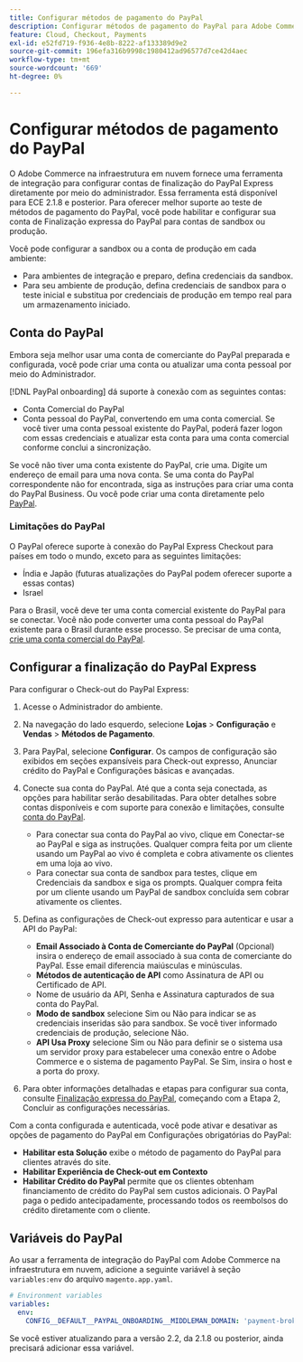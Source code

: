 ```yaml
---
title: Configurar métodos de pagamento do PayPal
description: Configurar métodos de pagamento do PayPal para Adobe Commerce na infraestrutura em nuvem.
feature: Cloud, Checkout, Payments
exl-id: e52fd719-f936-4e8b-8222-af133389d9e2
source-git-commit: 196efa316b9998c1980412ad96577d7ce42d4aec
workflow-type: tm+mt
source-wordcount: '669'
ht-degree: 0%

---
```


# Configurar métodos de pagamento do PayPal

O Adobe Commerce na infraestrutura em nuvem fornece uma ferramenta de integração para configurar contas de finalização do PayPal Express diretamente por meio do administrador. Essa ferramenta está disponível para ECE 2.1.8 e posterior. Para oferecer melhor suporte ao teste de métodos de pagamento do PayPal, você pode habilitar e configurar sua conta de Finalização expressa do PayPal para contas de sandbox ou produção.

Você pode configurar a sandbox ou a conta de produção em cada ambiente:

* Para ambientes de integração e preparo, defina credenciais da sandbox.
* Para seu ambiente de produção, defina credenciais de sandbox para o teste inicial e substitua por credenciais de produção em tempo real para um armazenamento iniciado.

## Conta do PayPal

Embora seja melhor usar uma conta de comerciante do PayPal preparada e configurada, você pode criar uma conta ou atualizar uma conta pessoal por meio do Administrador.

[!DNL PayPal onboarding] dá suporte à conexão com as seguintes contas:

* Conta Comercial do PayPal
* Conta pessoal do PayPal, convertendo em uma conta comercial. Se você tiver uma conta pessoal existente do PayPal, poderá fazer logon com essas credenciais e atualizar esta conta para uma conta comercial conforme conclui a sincronização.

Se você não tiver uma conta existente do PayPal, crie uma. Digite um endereço de email para uma nova conta. Se uma conta do PayPal correspondente não for encontrada, siga as instruções para criar uma conta do PayPal Business. Ou você pode criar uma conta diretamente pelo [PayPal](https://www.paypal.com/us/webapps/mpp/account-selection).

### Limitações do PayPal

O PayPal oferece suporte à conexão do PayPal Express Checkout para países em todo o mundo, exceto para as seguintes limitações:

* Índia e Japão (futuras atualizações do PayPal podem oferecer suporte a essas contas)
* Israel

Para o Brasil, você deve ter uma conta comercial existente do PayPal para se conectar. Você não pode converter uma conta pessoal do PayPal existente para o Brasil durante esse processo. Se precisar de uma conta, [crie uma conta comercial do PayPal](https://www.paypal.com/us/webapps/mpp/account-selection).

## Configurar a finalização do PayPal Express

Para configurar o Check-out do PayPal Express:

1. Acesse o Administrador do ambiente.
1. Na navegação do lado esquerdo, selecione **Lojas** > **Configuração** e **Vendas** > **Métodos de Pagamento**.
1. Para PayPal, selecione **Configurar**. Os campos de configuração são exibidos em seções expansíveis para Check-out expresso, Anunciar crédito do PayPal e Configurações básicas e avançadas.
1. Conecte sua conta do PayPal. Até que a conta seja conectada, as opções para habilitar serão desabilitadas. Para obter detalhes sobre contas disponíveis e com suporte para conexão e limitações, consulte [conta do PayPal](#paypal-account).

   * Para conectar sua conta do PayPal ao vivo, clique em Conectar-se ao PayPal e siga as instruções. Qualquer compra feita por um cliente usando um PayPal ao vivo é completa e cobra ativamente os clientes em uma loja ao vivo.
   * Para conectar sua conta de sandbox para testes, clique em Credenciais da sandbox e siga os prompts. Qualquer compra feita por um cliente usando um PayPal de sandbox concluída sem cobrar ativamente os clientes.

1. Defina as configurações de Check-out expresso para autenticar e usar a API do PayPal:

   * **Email Associado à Conta de Comerciante do PayPal** (Opcional) insira o endereço de email associado à sua conta de comerciante do PayPal. Esse email diferencia maiúsculas e minúsculas.
   * **Métodos de autenticação de API** como Assinatura de API ou Certificado de API.
   * Nome de usuário da API, Senha e Assinatura capturados de sua conta do PayPal.
   * **Modo de sandbox** selecione Sim ou Não para indicar se as credenciais inseridas são para sandbox. Se você tiver informado credenciais de produção, selecione Não.
   * **API Usa Proxy** selecione Sim ou Não para definir se o sistema usa um servidor proxy para estabelecer uma conexão entre o Adobe Commerce e o sistema de pagamento PayPal. Se Sim, insira o host e a porta do proxy.

1. Para obter informações detalhadas e etapas para configurar sua conta, consulte [Finalização expressa do PayPal](https://experienceleague.adobe.com/en/docs/commerce-admin/stores-sales/payments/paypal/paypal-express-checkout), começando com a Etapa 2, Concluir as configurações necessárias.

Com a conta configurada e autenticada, você pode ativar e desativar as opções de pagamento do PayPal em Configurações obrigatórias do PayPal:

* **Habilitar esta Solução** exibe o método de pagamento do PayPal para clientes através do site.
* **Habilitar Experiência de Check-out em Contexto**
* **Habilitar Crédito do PayPal** permite que os clientes obtenham financiamento de crédito do PayPal sem custos adicionais. O PayPal paga o pedido antecipadamente, processando todos os reembolsos do crédito diretamente com o cliente.

## Variáveis do PayPal

Ao usar a ferramenta de integração do PayPal com Adobe Commerce na infraestrutura em nuvem, adicione a seguinte variável à seção `variables:env` do arquivo `magento.app.yaml`.

```yaml
# Environment variables
variables:
  env:
    CONFIG__DEFAULT__PAYPAL_ONBOARDING__MIDDLEMAN_DOMAIN: 'payment-broker.magento.com'
```

Se você estiver atualizando para a versão 2.2, da 2.1.8 ou posterior, ainda precisará adicionar essa variável.
